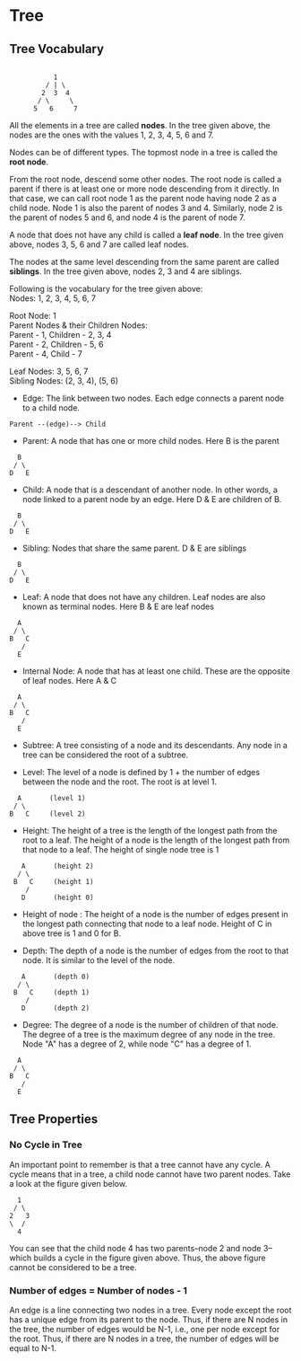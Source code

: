 # Tree

## Tree Vocabulary

```graph

           1
         / | \
        2  3  4
       / \     \
      5   6     7

```

All the elements in a tree are called **nodes**. In the tree given above, the nodes are the ones with the values 1, 2, 3, 4, 5, 6 and 7.

Nodes can be of different types. The topmost node in a tree is called the **root node**.

From the root node, descend some other nodes. The root node is called a parent if there is at least one or more node descending from it directly. In that case, we can call root node 1 as the parent node having node 2 as a child node. Node 1 is also the parent of nodes 3 and 4. Similarly, node 2 is the parent of nodes 5 and 6, and node 4 is the parent of node 7.

A node that does not have any child is called a **leaf node**. In the tree given above, nodes 3, 5, 6 and 7 are called leaf nodes.

The nodes at the same level descending from the same parent are called **siblings**. In the tree given above, nodes 2, 3 and 4 are siblings.

Following is the vocabulary for the tree given above: \
Nodes: 1, 2, 3, 4, 5, 6, 7

Root Node: 1 \
Parent Nodes & their Children Nodes: \
Parent - 1, Children - 2, 3, 4 \
Parent - 2, Children - 5, 6 \
Parent - 4, Child - 7

Leaf Nodes: 3, 5, 6, 7 \
Sibling Nodes: (2, 3, 4), (5, 6)

- Edge: The link between two nodes. Each edge connects a parent node to a child node.

```graph
Parent --(edge)--> Child
```

- Parent: A node that has one or more child nodes. Here B is the parent

```graph
  B
 / \
D   E

```

- Child: A node that is a descendant of another node. In other words, a node linked to a parent node by an edge. Here D & E are children of B.

```graph
  B
 / \
D   E

```

- Sibling: Nodes that share the same parent. D & E are siblings

```graph
  B
 / \
D   E

```

- Leaf: A node that does not have any children. Leaf nodes are also known as terminal nodes. Here B & E are leaf nodes

```graph
  A
 / \
B   C
   /
  E
```

- Internal Node: A node that has at least one child. These are the opposite of leaf nodes. Here A & C

```graph
  A
 / \
B   C
   /
  E
```

- Subtree: A tree consisting of a node and its descendants. Any node in a tree can be considered the root of a subtree.

- Level: The level of a node is defined by 1 + the number of edges between the node and the root. The root is at level 1.

```graph
  A       (level 1)
 / \
B   C     (level 2)

```

- Height: The height of a tree is the length of the longest path from the root to a leaf. The height of a node is the length of the longest path from that node to a leaf. The height of single node tree is 1

```graph
   A       (height 2)
  / \
 B   C     (height 1)
    /
   D       (height 0)
```

- Height of node : The height of a node is the number of edges present in the longest path connecting that node to a leaf node. Height of C in above tree is 1 and 0 for B.

- Depth: The depth of a node is the number of edges from the root to that node. It is similar to the level of the node.

```graph
   A       (depth 0)
  / \
 B   C     (depth 1)
    /
   D       (depth 2)
```

- Degree: The degree of a node is the number of children of that node. The degree of a tree is the maximum degree of any node in the tree. Node "A" has a degree of 2, while node "C" has a degree of 1.

```graph
  A
 / \
B   C
   /
  E
```


## Tree Properties

### No Cycle in Tree

An important point to remember is that a tree cannot have any cycle. A cycle means that in a tree, a child node cannot have two parent nodes. Take a look at the figure given below.

```graph
  1
 / \
2   3
\  /
  4
```

You can see that the child node 4 has two parents–node 2 and node 3–which builds a cycle in the figure given above. Thus, the above figure cannot be considered to be a tree.

### Number of edges = Number of nodes - 1

An edge is a line connecting two nodes in a tree. Every node except the root has a unique edge from its parent to the node. Thus, if there are N nodes in the tree, the number of edges would be N-1, i.e., one per node except for the root. Thus, if there are N nodes in a tree, the number of edges will be equal to N-1.
